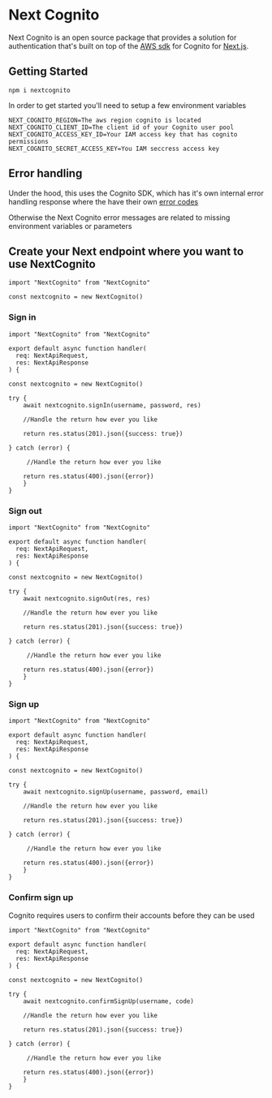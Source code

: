# Next Cognito

Next Cognito is an open source package that provides a solution for authentication that's built on top of the [AWS sdk](https://www.npmjs.com/package/@aws-sdk/client-cognito-identity-provider) for Cognito for [Next.js](https://nextjs.org/).

## Getting Started

```
npm i nextcognito
```
In order to get started you'll need to setup a few environment variables

```
NEXT_COGNITO_REGION=The aws region cognito is located
NEXT_COGNITO_CLIENT_ID=The client id of your Cognito user pool
NEXT_COGNITO_ACCESS_KEY_ID=Your IAM access key that has cognito permissions
NEXT_COGNITO_SECRET_ACCESS_KEY=You IAM seccress access key
```

## Error handling

Under the hood, this uses the Cognito SDK, which has it's own internal error handling response where the have their own [error codes](https://docs.aws.amazon.com/cognito-user-identity-pools/latest/APIReference/CommonErrors.html)

Otherwise the Next Cognito error messages are related to missing environment variables or parameters

## Create your Next endpoint where you want to use NextCognito

```
import "NextCognito" from "NextCognito"

const nextcognito = new NextCognito()
```

### Sign in
```
import "NextCognito" from "NextCognito"

export default async function handler(
  req: NextApiRequest,
  res: NextApiResponse
) {

const nextcognito = new NextCognito()

try {
    await nextcognito.signIn(username, password, res)

    //Handle the return how ever you like

    return res.status(201).json({success: true})

} catch (error) {

     //Handle the return how ever you like

    return res.status(400).json({error})
    }
}
```

### Sign out
```
import "NextCognito" from "NextCognito"

export default async function handler(
  req: NextApiRequest,
  res: NextApiResponse
) {

const nextcognito = new NextCognito()

try {
    await nextcognito.signOut(res, res)

    //Handle the return how ever you like

    return res.status(201).json({success: true})
    
} catch (error) {

     //Handle the return how ever you like

    return res.status(400).json({error})
    }
}
```

### Sign up
```
import "NextCognito" from "NextCognito"

export default async function handler(
  req: NextApiRequest,
  res: NextApiResponse
) {

const nextcognito = new NextCognito()

try {
    await nextcognito.signUp(username, password, email)

    //Handle the return how ever you like

    return res.status(201).json({success: true})
    
} catch (error) {

     //Handle the return how ever you like

    return res.status(400).json({error})
    }
}
```

### Confirm sign up
Cognito requires users to confirm their accounts before they can be used

```
import "NextCognito" from "NextCognito"

export default async function handler(
  req: NextApiRequest,
  res: NextApiResponse
) {

const nextcognito = new NextCognito()

try {
    await nextcognito.confirmSignUp(username, code)

    //Handle the return how ever you like

    return res.status(201).json({success: true})
    
} catch (error) {

     //Handle the return how ever you like

    return res.status(400).json({error})
    }
}
```